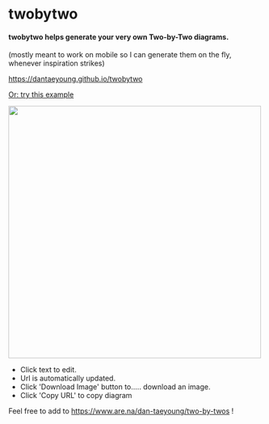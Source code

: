 # twobytwo 

#### twobytwo helps generate your very own Two-by-Two diagrams.
(mostly meant to work on mobile so I can generate them on the fly, whenever inspiration strikes)

https://dantaeyoung.github.io/twobytwo

[Or: try this example](https://dantaeyoung.github.io/twobytwo/?quiz_title=Cybernetics%20%26amp%3B%20Me&quiz_description=agency%20vs.%20cybernetic%20systems&axis_xmin=NOT%20%3Cbr%3Ehaving%3Cbr%3Eagency&axis_xmax=Having%3Cbr%3Eagency&axis_ymin=NOT%20creating%20your%3Cbr%3Eown%20cybernetic%20systems&axis_ymax=Creating%20your%20%3Cbr%3Eown%20cybernetic%20systems&quadrant_xminymin=Constrained%20by%3Cbr%3Esocietal%20systems&quadrant_xmaxymin=Using%20your%3Cbr%3E%E2%80%9Cforce%20of%20will%E2%80%9D&quadrant_xminymax=Constrained%20by%20your%20own%20systems&quadrant_xmaxymax=Empowered%3Cbr%3Eby%20your%20own%3Cbr%3Esystems)

<img src="https://github.com/dantaeyoung/twobytwo/blob/master/grid_example.png?raw=true" width="500px" height="500px" />

- Click text to edit.
- Url is automatically updated.
- Click 'Download Image' button to..... download an image.
- Click 'Copy URL' to copy diagram 

Feel free to add to https://www.are.na/dan-taeyoung/two-by-twos !
